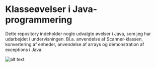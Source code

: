# Klasseøvelser i Java-programmering
Dette repository indeholder nogle udvalgte øvelser i Java, som jeg har udarbejdet i undervisningen.
Bl.a. anvendelse af Scanner-klassen, konvertering af enheder, anvendelse af arrays og demonstration af exceptions i Java.

![alt text](https://i.imgur.com/FE9BLqk.png "Klasseoevelser i Java-programmering")
